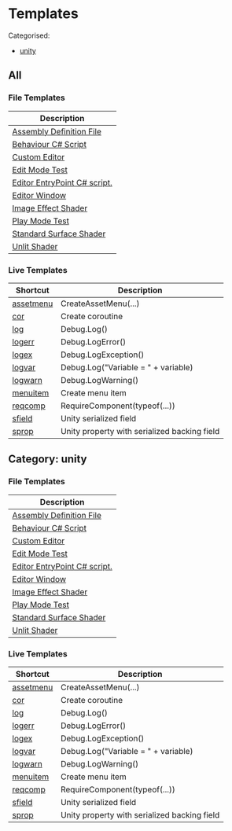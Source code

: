 # Templates

Categorised:

* [unity](#unity)

## All

### File Templates

Description |
------------|
[Assembly Definition File](File/AsmDef.md) |
[Behaviour C# Script](File/MonoBehaviour.md) |
[Custom Editor](File/Editor.md) |
[Edit Mode Test](File/EditModeTest.md) |
[Editor EntryPoint C# script.](File/EditorEntryPoint.md) |
[Editor Window](File/EditorWindow.md) |
[Image Effect Shader](File/ImageEffectShader.md) |
[Play Mode Test](File/PlayModeTest.md) |
[Standard Surface Shader](File/StandardSurfaceShader.md) |
[Unlit Shader](File/UnlitShader.md) |


### Live Templates

Shortcut | Description
---------|------------
[assetmenu](Live/CreateAssetMenu.md) | CreateAssetMenu(...)
[cor](Live/Coroutine.md) | Create coroutine
[log](Live/DebugLog.md) | Debug.Log()
[logerr](Live/DebugLogError.md) | Debug.LogError()
[logex](Live/DebugLogException.md) | Debug.LogException()
[logvar](Live/DebugLogVar.md) | Debug.Log("Variable = " + variable)
[logwarn](Live/DebugLogWarning.md) | Debug.LogWarning()
[menuitem](Live/MenuItem.md) | Create menu item
[reqcomp](Live/RequireComponent.md) | RequireComponent(typeof(...))
[sfield](Live/SerialisedField.md) | Unity serialized field
[sprop](Live/PropertyWithSerialisedBackingField.md) | Unity property with serialized backing field

<a name="unity"></a>
## Category: unity

### File Templates

Description |
------------|
[Assembly Definition File](File/AsmDef.md) |
[Behaviour C# Script](File/MonoBehaviour.md) |
[Custom Editor](File/Editor.md) |
[Edit Mode Test](File/EditModeTest.md) |
[Editor EntryPoint C# script.](File/EditorEntryPoint.md) |
[Editor Window](File/EditorWindow.md) |
[Image Effect Shader](File/ImageEffectShader.md) |
[Play Mode Test](File/PlayModeTest.md) |
[Standard Surface Shader](File/StandardSurfaceShader.md) |
[Unlit Shader](File/UnlitShader.md) |


### Live Templates

Shortcut | Description
---------|------------
[assetmenu](Live/CreateAssetMenu.md) | CreateAssetMenu(...)
[cor](Live/Coroutine.md) | Create coroutine
[log](Live/DebugLog.md) | Debug.Log()
[logerr](Live/DebugLogError.md) | Debug.LogError()
[logex](Live/DebugLogException.md) | Debug.LogException()
[logvar](Live/DebugLogVar.md) | Debug.Log("Variable = " + variable)
[logwarn](Live/DebugLogWarning.md) | Debug.LogWarning()
[menuitem](Live/MenuItem.md) | Create menu item
[reqcomp](Live/RequireComponent.md) | RequireComponent(typeof(...))
[sfield](Live/SerialisedField.md) | Unity serialized field
[sprop](Live/PropertyWithSerialisedBackingField.md) | Unity property with serialized backing field

